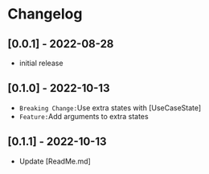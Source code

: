 # Changelog

## [0.0.1] - 2022-08-28

- initial release

## [0.1.0] - 2022-10-13

- `Breaking Change:`Use extra states with [UseCaseState]
- `Feature:`Add arguments to extra states

## [0.1.1] - 2022-10-13

- Update [ReadMe.md]

<!-- Links -->

[keep a changelog]: https://keepachangelog.com/en/1.0.0/
[semantic versioning]: https://semver.org/spec/v2.0.0.html

<!-- Versions -->
